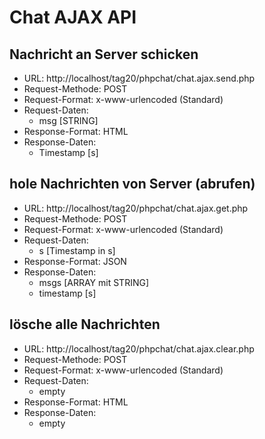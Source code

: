 # Chat AJAX API

## Nachricht an Server schicken
- URL: http://localhost/tag20/phpchat/chat.ajax.send.php
- Request-Methode: POST
- Request-Format: x-www-urlencoded (Standard)
- Request-Daten:
  * msg [STRING]
- Response-Format: HTML
- Response-Daten: 
  * Timestamp [s]

## hole Nachrichten von Server (abrufen)
- URL: http://localhost/tag20/phpchat/chat.ajax.get.php
- Request-Methode: POST
- Request-Format: x-www-urlencoded (Standard)
- Request-Daten:
  * s [Timestamp in s]
- Response-Format: JSON
- Response-Daten:
  * msgs [ARRAY mit STRING]
  * timestamp [s]

## lösche alle Nachrichten
- URL: http://localhost/tag20/phpchat/chat.ajax.clear.php
- Request-Methode: POST
- Request-Format: x-www-urlencoded (Standard)
- Request-Daten:
  * empty
- Response-Format: HTML
- Response-Daten:
  * empty
